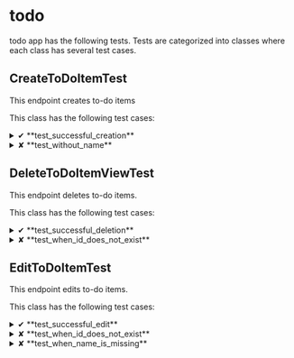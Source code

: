 

# todo

todo app has the following tests.
Tests are categorized into classes where each class has
several test cases.


## CreateToDoItemTest



This endpoint creates to-do items



This class has the following test cases:



<details>
<summary>&#10004; **test_successful_creation**
</summary>


* **URL:** `/api//todo-items/`
* **Method:** `post`
* **Format:** `json`




* **Headers:** 
```json
{
    "AUTHORIZATION": "Token e2a37bee2f14cc7159c02830ad1dd6c11bd1ca41"
}
```



* **Request data:** 
```json
{
    "is_done": true,
    "name": "First"
}
```


* **Response status code**: 201


* **Response data:** 
```json
{
    "id": 1,
    "is_done": true,
    "name": "First"
}
```


</details>

<details>
<summary>&#10008; **test_without_name**
</summary>


* **Description:** 
        `name` should be provided in request body.
        

* **URL:** `/api//todo-items/`
* **Method:** `post`
* **Format:** `json`




* **Headers:** 
```json
{
    "AUTHORIZATION": "Token 46eed6a52e75c5d6dc41f6c9e6fdc513ba9134af"
}
```



* **Request data:** 
```json
{
    "is_done": true
}
```


* **Response status code**: 400


* **Response data:** 
```json
{
    "name": [
        "This field is required."
    ]
}
```


</details>



## DeleteToDoItemViewTest



This endpoint deletes to-do items.



This class has the following test cases:



<details>
<summary>&#10004; **test_successful_deletion**
</summary>


* **URL:** `/api//todo-items/1/`
* **Method:** `delete`
* **Format:** `json`


* **Path parameters:** 
```json
{
    "pk": 1
}
```



* **Headers:** 
```json
{
    "AUTHORIZATION": "Token b04b13687fe88ea15a0b1447aaf469ef19797edb"
}
```




* **Response status code**: 204



</details>

<details>
<summary>&#10008; **test_when_id_does_not_exist**
</summary>


* **URL:** `/api//todo-items/34536/`
* **Method:** `delete`
* **Format:** `json`


* **Path parameters:** 
```json
{
    "pk": 34536
}
```



* **Headers:** 
```json
{
    "AUTHORIZATION": "Token 68d9252f8c9d99777109f2d23257e5e47e4ca9bc"
}
```




* **Response status code**: 404


* **Response data:** 
```json
{
    "detail": "Not found."
}
```


</details>



## EditToDoItemTest



This endpoint edits to-do items.



This class has the following test cases:



<details>
<summary>&#10004; **test_successful_edit**
</summary>


* **URL:** `/api//todo-items/1/`
* **Method:** `put`
* **Format:** `json`


* **Path parameters:** 
```json
{
    "pk": 1
}
```



* **Headers:** 
```json
{
    "AUTHORIZATION": "Token 6c070266b972cc84b720cb7f9129ded465e2e01c"
}
```



* **Request data:** 
```json
{
    "is_done": true,
    "name": "Bar"
}
```


* **Response status code**: 200


* **Response data:** 
```json
{
    "id": 1,
    "is_done": true,
    "name": "Bar"
}
```


</details>

<details>
<summary>&#10008; **test_when_id_does_not_exist**
</summary>


* **Description:** 
        `id` should correspond to an existing to-do item.
        

* **URL:** `/api//todo-items/53353/`
* **Method:** `put`
* **Format:** `json`


* **Path parameters:** 
```json
{
    "pk": 53353
}
```



* **Headers:** 
```json
{
    "AUTHORIZATION": "Token f2a190162facf54ba7d9777828d39325eb0cad09"
}
```



* **Request data:** 
```json
{
    "is_done": true,
    "name": "Bar"
}
```


* **Response status code**: 404


* **Response data:** 
```json
{
    "detail": "Not found."
}
```


</details>

<details>
<summary>&#10008; **test_when_name_is_missing**
</summary>


* **Description:** 
        `name` should be provided in request body.
        

* **URL:** `/api//todo-items/1/`
* **Method:** `put`
* **Format:** `json`


* **Path parameters:** 
```json
{
    "pk": 1
}
```



* **Headers:** 
```json
{
    "AUTHORIZATION": "Token 40bbb0e94ba5ecff66b42a48a76a88fb5fa1df2e"
}
```



* **Request data:** 
```json
{
    "is_done": true
}
```


* **Response status code**: 400


* **Response data:** 
```json
{
    "name": [
        "This field is required."
    ]
}
```


</details>



